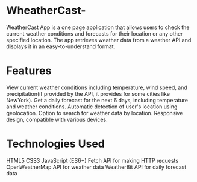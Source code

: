 # WheatherCast-
WeatherCast App is a one page application that allows users to check the current weather conditions and forecasts for their location or any other specified location. The app retrieves weather data from a weather API and displays it in an easy-to-understand format.

# Features

View current weather conditions including temperature, wind speed, and precipitation(if provided by the API, it provides for some cities like NewYork).
Get a daily forecast for the next 6 days, including temperature and weather conditions.
Automatic detection of user's location using geolocation.
Option to search for weather data by location.
Responsive design, compatible with various devices.

# Technologies Used

HTML5
CSS3
JavaScript (ES6+)
Fetch API for making HTTP requests
OpenWeatherMap API for weather data
WeatherBit API for daily forecast data
